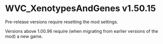 # WVC_XenotypesAndGenes v1.50.15
 
Pre-release versions require resetting the mod settings.

Versions above 1.00.96 require (when migrating from earlier versions of the mod) a new game.